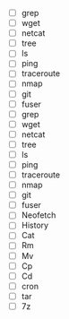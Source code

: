- [ ] grep
- [ ] wget
- [ ] netcat
- [ ] tree
- [ ] ls
- [ ] ping
- [ ] traceroute
- [ ] nmap
- [ ] git
- [ ] fuser
- [ ] grep
- [ ] wget
- [ ] netcat
- [ ] tree
- [ ] ls
- [ ] ping
- [ ] traceroute
- [ ] nmap
- [ ] git
- [ ] fuser
- [ ] Neofetch
- [ ] History
- [ ] Cat
- [ ] Rm
- [ ] Mv
- [ ] Cp
- [ ] Cd
- [ ] cron
- [ ] tar
- [ ] 7z
